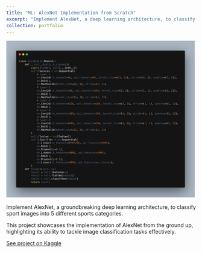 ```yaml
---
title: "ML: AlexNet Implementation from Scratch"
excerpt: "Implement AlexNet, a deep learning architecture, to classify sport images into 5 sports categories.<br/><img src='/images/projects/alexnet.png' style='max-width: 100%; height: auto; margin-top: 12px;'>"
collection: portfolio
---
```


<p style="margin-top: 16px;">
  <img src="/images/projects/alexnet.png" style="max-width: 500px; height: auto;">
</p>

Implement AlexNet, a groundbreaking deep learning architecture, to classify sport images into 5 different sports categories.
  
This project showcases the implementation of AlexNet from the ground up, highlighting its ability to tackle image classification tasks effectively.  

[See project on Kaggle](https://www.kaggle.com/code/devananjelito/alexnet-from-scratch-with-pytorch)